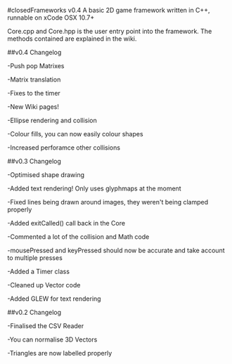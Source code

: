 #closedFrameworks v0.4
A basic 2D game framework written in C++, runnable on xCode OSX 10.7+

Core.cpp and Core.hpp is the user entry point into the framework. The methods contained are explained in the wiki.

##v0.4 Changelog

-Push pop Matrixes

-Matrix translation

-Fixes to the timer

-New Wiki pages!

-Ellipse rendering and collision

-Colour fills, you can now easily colour shapes

-Increased perforamce other collisions

##v0.3 Changelog

-Optimised shape drawing

-Added text rendering! Only uses glyphmaps at the moment

-Fixed lines being drawn around images, they weren't being clamped properly

-Added exitCalled() call back in the Core

-Commented a lot of the collision and Math code

-mousePressed and keyPressed should now be accurate and take account to multiple presses

-Added a Timer class

-Cleaned up Vector code

-Added GLEW for text rendering

##v0.2 Changelog

-Finalised the CSV Reader

-You can normalise 3D Vectors

-Triangles are now labelled properly
